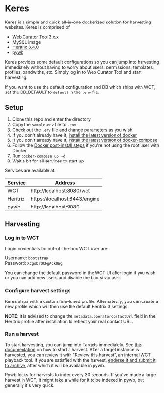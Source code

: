 # Keres

Keres is a simple and quick all-in-one dockerized solution for harvesting websites. Keres is comprised of:

- [Web Curator Tool 3.x.x](https://github.com/WebCuratorTool/webcurator)
- MySQL image
- [Heritrix 3.4.0](https://github.com/internetarchive/heritrix3)
- [pywb](https://github.com/webrecorder/pywb)

Keres provides some default configurations so you can jump into harvesting immediately without having to worry about users, permissions, templates, profiles, bandwiths, etc. Simply log in to Web Curator Tool and start harvesting.

If you want to use the default configuration and DB which ships with WCT, set the DB_DEFAULT to `default` in the `.env` file.

## Setup

1. Clone this repo and enter the directory
2. Copy the `sample.env` file to `.env`
3. Check out the `.env` file and change parameters as you wish
4. If you don't already have it, [install the latest version of docker](https://docs.docker.com/engine/install/)
5. If you don't already have it, [install the latest version of docker-compose](https://docs.docker.com/compose/install/)
6. Follow the [Docker post-install steps](https://docs.docker.com/engine/install/linux-postinstall/) if you're not using the root user with Docker
7. Run `docker-compose up -d`
8. Wait a bit for all services to start up

Services are available at:

| Service      | Address |
| ----------- | ----------- |
| WCT      | http://localhost:8080/wct       |
| Heritrix   | https://localhost:8443/engine        |
| pywb   | http://localhost:9080        |

## Harvesting

### Log in to WCT

Login credentials for out-of-the-box WCT user are:

Username: `bootstrap`  
Password: `XCgsDrQCHgAck0Wg`

You can change the default password in the WCT UI after login if you wish or you can add new users and disable the bootstrap user.

### Configure harvest settings

Keres ships with a custom fine-tuned profile. Alternatevily, you can create a new profile which will then use the default Heritrix 3 settings.

**NOTE**: It is advised to change the `metadata.operatorContactUrl` field in the Heritrix profile after installation to reflect your real contact URL.

### Run a harvest

To start harvesting, you can jump into Targets immediately. See [this documentation](https://webcuratortool.readthedocs.io/en/latest/guides/user-manual.html#how-to-create-a-target) on how to start a harvest.
After a target instance is harvested, you can [review it](https://webcuratortool.readthedocs.io/en/latest/guides/user-manual.html#opening-quality-review-tools) with "Review this harvest", an internal WCT playback tool.
If you are satisfied with the harvest, [endorse it and submit it to archive](https://webcuratortool.readthedocs.io/en/latest/guides/user-manual.html#endorse-or-reject-harvest-results), after which it will be available in pywb.

Pywb looks for harvests to index every 30 seconds. If you've made a large harvest in WCT, it might take a while for it to be indexed in pywb, but generally it's very quick.
